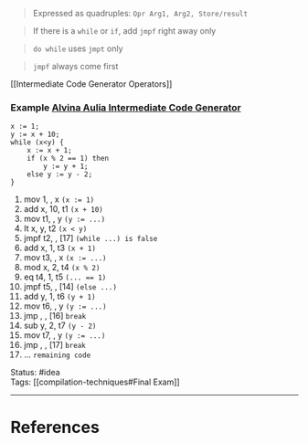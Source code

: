 > Expressed as quadruples: `Opr Arg1, Arg2, Store/result`

> If there is a `while` or `if`, add `jmpf` right away only

> `do while` uses `jmpt` only

> `jmpf` always come first

[[Intermediate Code Generator Operators]]
### Example [Alvina Aulia Intermediate Code Generator](https://www.youtube.com/watch?v=2kNVq9TxEg0&ab_channel=AlvinaAulia)  

```
x := 1;
y := x + 10;
while (x<y) {
	x := x + 1;
	if (x % 2 == 1) then
		y := y + 1;
	else y := y - 2;
}
```

1. mov 1, , x `(x := 1)`
2. add x, 10, t1 `(x + 10)`
3. mov t1, , y `(y := ...)`
4. lt x, y, t2 `(x < y)`
5. jmpf t2, , [17] `(while ...) is false`
6. add x, 1, t3 `(x + 1)`
7. mov t3, , x `(x := ...)`
8. mod x, 2, t4  `(x % 2)`
9. eq t4, 1, t5 `(... == 1)`
10. jmpf t5, , [14] `(else ...)`
11. add y, 1, t6  `(y + 1)`
12. mov t6, , y `(y := ...)`
13. jmp , , [16] `break`
14. sub y, 2, t7 `(y - 2)`
15. mov t7, , y `(y := ...)`
16. jmp , , [17] `break`
17. ... `remaining code`

Status: #idea  
Tags:  [[compilation-techniques#Final Exam]]

---
# References